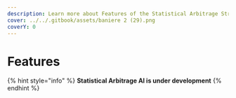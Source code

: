 ```yaml
---
description: Learn more about Features of the Statistical Arbitrage Strategy
cover: ../../.gitbook/assets/baniere 2 (29).png
coverY: 0
---
```


# Features

{% hint style="info" %}
**Statistical Arbitrage AI is under development**
{% endhint %}
